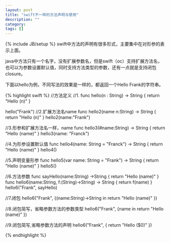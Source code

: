 ```yaml
---
layout: post
title: "swift不一样的方法声明与使用"
description: ""
category: 
tags: []
---
```

{% include JB/setup %}
swift中方法的声明有很多形式，主要集中在对形参的表示上面。

java中方法只有一个名字，没有扩展参数名，但是swift（oc）支持扩展方法名，也可以为参数设置默认值，同时支持方法类型的参数，还有一点就是支持闭包closure。

下面以hello为例，不同写法的效果是一样的，都返回一个Hello Frank的字符串。

{% highlight swift %}
//方法定义
//1.
func hello(n : String) -> String {
    return "Hello \(n)"
}

hello("Frank")
//2.扩展方法名name
func hello2(name n:String) -> String {
    return "Hello \(n)"
}
hello2(name:"Frank")

//3.形参和扩展方法名一样，name
func hello3(#name:String) -> String {
    return "Hello \(name)"
}
hello3(name: "Franck")

//4.为形参设置默认值
func hello4(name: String = "Franck") -> String {
    return "Hello \(name)"
}
hello4()

//5.声明变量形参
func hello5(var name: String = "Frank") -> String {
    return "Hello \(name)"
}
hello5()

//6.方法参数
func sayHello(name:String) ->String {
    return "Hello \(name)"
}
func hello6(name:String, f:(String)->String) -> String {
    return f(name)
}
hello6("Frank", sayHello)

//7.闭包
hello6("Frank", {(name:String)->String in
    return "Hello \(name)"
    })

//8.闭包简写，省略参数方法的参数类型
hello6("Frank", {name in
    return "Hello \(name)"
})

//9.闭包简写,省略参数方法的声明
hello6("Frank", {
    return "Hello \($0)"
})

{% endhighlight %}
